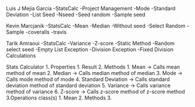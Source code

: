Luis J Mejia Garcia
    -StatsCalc
    -Project Management
    -Mode
    -Standard Deviation
    -List Seed
    -Nseed
    -Seed random
    -Sample seed

Kevin Marcjanik
    -StatsCalc
    -Mean
    -Median
    -Without seed
    -Select Random
    -Sample
    -coveralls
    -travis

Tarik Amraoui
    -StatsCalc
    -Variance
    -Z-score
    -Static Method
    -Random select seed
    -Empty List Exception
    -Division Exception
    -Fixed Division Calculations

Stats Calculator
    1. Properties
        1. Result
    2. Methods
        1. Mean -> Calls mean method of mean
        2. Median -> Calls median method of median
        3. Mode -> Calls mode method of mode
        4. Standard Deviation -> Calls standard deviation method of standard deviation
        5. Variance -> Calls variance method of variance
        6. Z-score -> Calls z-score method of z-score method
    3.Operations class(s)
        1. Mean
            2. Methods
                3. 